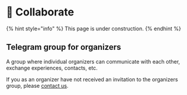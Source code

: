 # 🤝 Collaborate

{% hint style="info" %}
This page is under construction.
{% endhint %}

## Telegram group for organizers

A group where individual organizers can communicate with each other, exchange experiences, contacts, etc.

If you as an organizer have not received an invitation to the organizers group, please [contact us](../contact-us.md).

